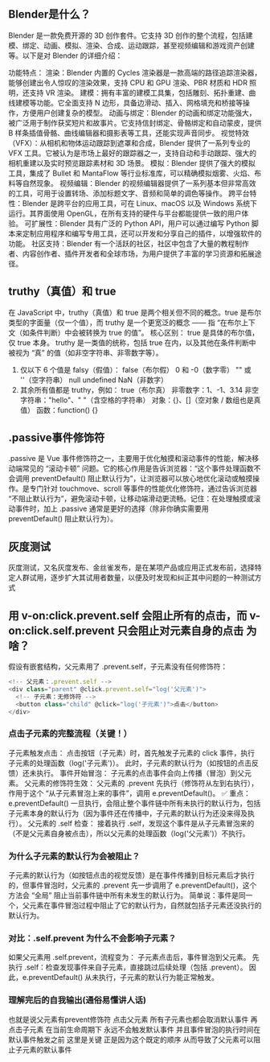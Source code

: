 ## Blender是什么？
Blender 是一款免费开源的 3D 创作套件。它支持 3D 创作的整个流程，包括建模、绑定、动画、模拟、渲染、合成、运动跟踪，甚至视频编辑和游戏资产创建等。以下是对 Blender 的详细介绍：

功能特点：
渲染：Blender 内置的 Cycles 渲染器是一款高端的路径追踪渲染器，能够创建出令人惊叹的渲染效果，支持 CPU 和 GPU 渲染、PBR 材质和 HDR 照明，还支持 VR 渲染。
建模：拥有丰富的建模工具集，包括雕刻、拓扑重建、曲线建模等功能。它全面支持 N 边形，具备边滑动、插入、网格填充和桥接等操作，方便用户创建复杂的模型。
动画与绑定：Blender 的动画和绑定功能强大，被广泛用于制作获奖短片和故事片。它支持信封绑定、骨骼绑定和自动蒙皮，提供 B 样条插值骨骼、曲线编辑器和摄影表等工具，还能实现声音同步。
视觉特效（VFX）：从相机和物体运动跟踪到遮罩和合成，Blender 提供了一系列专业的 VFX 工具。它被认为是市场上最好的跟踪器之一，支持自动和手动跟踪、强大的相机重建以及实时预览跟踪素材和 3D 场景。
模拟：Blender 提供了强大的模拟工具，集成了 Bullet 和 MantaFlow 等行业标准库，可以精确模拟烟雾、火焰、布料等自然现象。
视频编辑：Blender 的视频编辑器提供了一系列基本但非常高效的工具，可用于设置转场、添加标题文字、音频和简单的调色等操作。
跨平台特性：Blender 是跨平台的应用工具，可在 Linux、macOS 以及 Windows 系统下运行。其界面使用 OpenGL，在所有支持的硬件与平台都能提供一致的用户体验。
可扩展性：Blender 具有广泛的 Python API，用户可以通过编写 Python 脚本来定制应用程序和编写专用工具，还可以开发和分享自己的插件，以增强软件的功能。
社区支持：Blender 有一个活跃的社区，社区中包含了大量的教程制作者、内容创作者、插件开发者和全球市场，为用户提供了丰富的学习资源和拓展途径。

## truthy（真值）和 true 
在 JavaScript 中，truthy（真值）和 true 是两个相关但不同的概念。true 是布尔类型的字面量（仅一个值），而 truthy 是一个更宽泛的概念 —— 指 “在布尔上下文（如条件判断）中会被转换为 true 的值”。
核心区别：
true 是具体的布尔值，仅 true 本身。
truthy 是一类值的统称，包括 true 在内，以及其他在条件判断中被视为 “真” 的值（如非空字符串、非零数字等）。
1. 仅以下 6 个值是 falsy（假值）：
false（布尔假）
0 和 -0（数字零）
"" 或 ''（空字符串）
null
undefined
NaN（非数字）
2. 其余所有值都是 truthy，例如：
true（布尔真）
非零数字：1、-1、3.14
非空字符串："hello"、" "（含空格的字符串）
对象：{}、[]（空对象 / 数组也是真值）
函数：function() {}

##  .passive事件修饰符
.passive 是 Vue 事件修饰符之一，主要用于优化触摸和滚动事件的性能，解决移动端常见的 “滚动卡顿” 问题。它的核心作用是告诉浏览器：“这个事件处理函数不会调用 preventDefault() 阻止默认行为”，让浏览器可以放心地优化滚动或触摸操作。是专门针对 touchmove、scroll 等事件的性能优化修饰符，通过告诉浏览器 “不阻止默认行为”，避免滚动卡顿，让移动端滑动更流畅。记住：在处理触摸或滚动事件时，加上 .passive 通常是更好的选择（除非你确实需要用 preventDefault() 阻止默认行为）。

## 灰度测试
灰度测试，又名灰度发布、金丝雀发布，是在某项产品或应用正式发布前，选择特定人群试用，逐步扩大其试用者数量，以便及时发现和纠正其中问题的一种测试方式

## 用 v-on:click.prevent.self 会阻止所有的点击，而 v-on:click.self.prevent 只会阻止对元素自身的点击 为啥？
假设有嵌套结构，父元素用了 .prevent.self，子元素没有任何修饰符：
```js
<!-- 父元素：.prevent.self -->
<div class="parent" @click.prevent.self="log('父元素')">
  <!-- 子元素：无修饰符 -->
  <button class="child" @click="log('子元素')">点击</button>
</div>
```
### 点击子元素的完整流程（关键！）
子元素触发点击：
点击按钮（子元素）时，首先触发子元素的 click 事件，执行子元素的处理函数（log('子元素')）。
此时，子元素的默认行为（如按钮的点击反馈）还未执行。
事件开始冒泡：
子元素的点击事件会向上传播（冒泡）到父元素。
父元素的修饰符生效：
父元素的 .prevent 先执行（修饰符从左到右执行），作用于这个 “从子元素冒泡上来的事件”，调用 e.preventDefault()。
✅ 重点：e.preventDefault() 一旦执行，会阻止整个事件链中所有未执行的默认行为，包括子元素本身的默认行为（因为事件还在传播中，子元素的默认行为还没来得及执行）。
父元素的 .self 检查：
接着执行 .self，发现这个事件是从子元素冒泡来的（不是父元素自身被点击），所以父元素的处理函数（log('父元素')）不执行。
### 为什么子元素的默认行为会被阻止？
子元素的默认行为（如按钮点击的视觉反馈）是在事件传播到目标元素后才执行的，但事件冒泡时，父元素的 .prevent 先一步调用了 e.preventDefault()，这个方法会 “全局” 阻止当前事件链中所有未发生的默认行为。
简单说：事件是同一个，父元素在事件冒泡过程中阻止了它的默认行为，自然就包括子元素还没执行的默认行为。
### 对比：.self.prevent 为什么不会影响子元素？
如果父元素用 .self.prevent，流程变为：
子元素点击后，事件冒泡到父元素。
先执行 .self：检查发现事件来自子元素，直接跳过后续处理（包括 .prevent）。
因此，e.preventDefault() 从未执行，子元素的默认行为能正常触发。
### 理解完后的自我输出(通俗易懂讲人话) 
也就是说父元素有prevent修饰符 点击父元素 所有子元素也都会取消默认事件 再点击子元素 在当前生命周期下 永远不会触发默认事件 并且事件冒泡的执行时间在默认事件触发之前 这里是关键 正是因为这个既定的顺序 从而导致了父元素可以阻止子元素的默认事件

